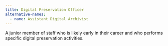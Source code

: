 ```yaml
---
title: Digital Preservation Officer
alternative-names:
  - name: Assistant Digital Archivist
---
```

A junior member of staff who is likely early in their career and who performs specific digital preservation activities.
